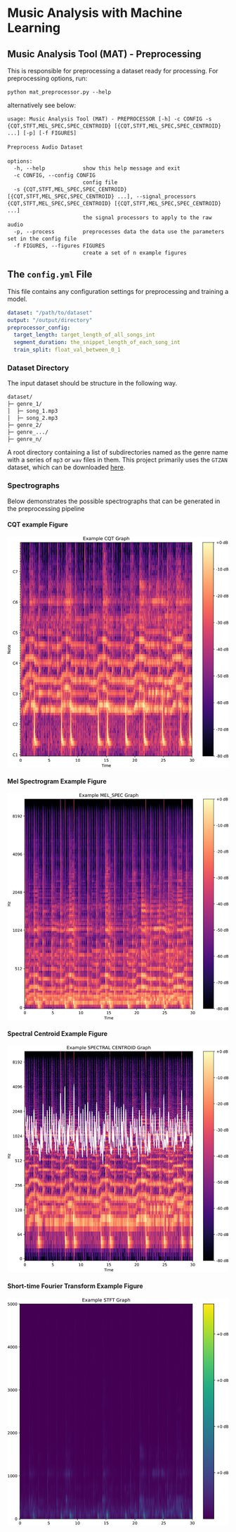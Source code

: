 # Music Analysis with Machine Learning

## Music Analysis Tool (MAT) - **Preprocessing**
This is responsible for preprocessing a dataset ready for processing. For preprocessing options, run:

```pycon
python mat_preprocessor.py --help
```

alternatively see below:

```pycon    
usage: Music Analysis Tool (MAT) - PREPROCESSOR [-h] -c CONFIG -s {CQT,STFT,MEL_SPEC,SPEC_CENTROID} [{CQT,STFT,MEL_SPEC,SPEC_CENTROID} ...] [-p] [-f FIGURES]

Preprocess Audio Dataset

options:
  -h, --help            show this help message and exit
  -c CONFIG, --config CONFIG
                        config file
  -s {CQT,STFT,MEL_SPEC,SPEC_CENTROID} [{CQT,STFT,MEL_SPEC,SPEC_CENTROID} ...], --signal_processors {CQT,STFT,MEL_SPEC,SPEC_CENTROID} [{CQT,STFT,MEL_SPEC,SPEC_CENTROID} ...]
                        the signal processors to apply to the raw audio
  -p, --process         preprocesses data the data use the parameters set in the config file
  -f FIGURES, --figures FIGURES
                        create a set of n example figures
```

## The `config.yml` File
This file contains any configuration settings for preprocessing and training a model.
```yml
dataset: "/path/to/dataset"
output: "/output/directory"
preprocessor_config:
  target_length: target_length_of_all_songs_int
  segment_duration: the_snippet_length_of_each_song_int
  train_split: float_val_between_0_1
```

### Dataset Directory
The input dataset should be structure in the following way.
```
dataset/
├─ genre_1/
│  ├─ song_1.mp3
│  ├─ song_2.mp3
├─ genre_2/
├─ genre_.../
├─ genre_n/
```
A root directory containing a list of subdirectories named as the genre name with a series of `mp3` or `wav` files in them.
This project primarily uses the `GTZAN` dataset, which can be downloaded [here](https://www.kaggle.com/datasets/andradaolteanu/gtzan-dataset-music-genre-classification).

### Spectrographs
Below demonstrates the possible spectrographs that can be generated in the preprocessing pipeline
#### CQT example Figure
![rock_example_figure_CQT_0.png](examples/rock_example_figure_CQT_0.png)
#### Mel Spectrogram Example Figure
![rock_example_figure_MEL_SPEC_0.png](examples/rock_example_figure_MEL_SPEC_0.png)
#### Spectral Centroid Example Figure
![rock_example_figure_SPEC_CENTROID_0.png](examples/rock_example_figure_SPEC_CENTROID_0.png)
#### Short-time Fourier Transform Example Figure
![rock_example_figure_STFT_0.png](examples/rock_example_figure_STFT_0.png)

